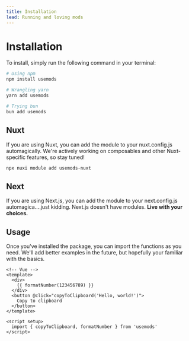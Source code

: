 ```yaml
---
title: Installation
lead: Running and loving mods
---
```


# Installation
To install, simply run the following command in your terminal:
```bash
# Using npm
npm install usemods

# Wrangling yarn
yarn add usemods

# Trying bun
bun add usemods
```

## Nuxt
If you are using Nuxt, you can add the module to your nuxt.config.js automagically. We're actively working on composables and other Nuxt-specific features, so stay tuned!

```bash
npx nuxi module add usemods-nuxt
```

## Next
If you are using Next.js, you can add the module to your next.config.js automagica....just kidding. Next.js doesn't have modules. **Live with your choices.**

## Usage
Once you've installed the package, you can import the functions as you need. We'll add better examples in the future, but hopefully your familiar with the basics.
```vue
<!-- Vue -->
<template>
  <div>
    {{ formatNumber(123456789) }}
  </div>
  <button @click="copyToClipboard('Hello, world!')">
    Copy to clipboard
  </button>
</template>

<script setup>
  import { copyToClipboard, formatNumber } from 'usemods'
</script>
```
